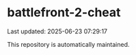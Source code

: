 # battlefront-2-cheat

Last updated: 2025-06-23 07:29:17

This repository is automatically maintained.
